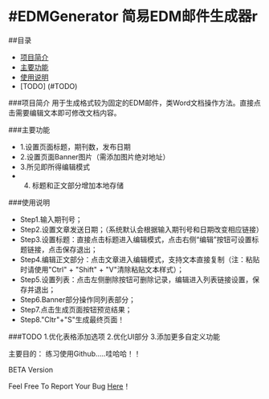 #EDMGenerator 简易EDM邮件生成器r
============

##目录

* [项目简介](#项目简介)
* [主要功能](#主要功能)
* [使用说明](#使用说明)
* [TODO] (#TODO)

###项目简介
  用于生成格式较为固定的EDM邮件，类Word文档操作方法。直接点击需要编辑文本即可修改文档内容。
  
###主要功能
  * 1.设置页面标题，期刊数，发布日期
  * 2.设置页面Banner图片（需添加图片绝对地址）
  * 3.所见即所得编辑模式
  * 4. 标题和正文部分增加本地存储

###使用说明
  * Step1.输入期刊号；
  * Step2.设置文章发送日期；（系统默认会根据输入期刊号和日期改变相应链接）
  * Step3.设置标题：直接点击标题进入编辑模式，点击右侧“编辑”按钮可设置标题链接，点击保存退出；
  * Step4.编辑正文部分：点击文章进入编辑模式，支持文本直接复制（注：粘贴时请使用"Ctrl" + "Shift" + "V"清除粘贴文本样式）；
  * Step5.设置列表：点击左侧删除按钮可删除记录，编辑进入列表链接设置，保存并退出；
  * Step6.Banner部分操作同列表部分；
  * Step7.点击生成页面按钮预览结果；
  * Step8."Cltr"+"S"生成最终页面！

###TODO
  1.优化表格添加选项
  2.优化UI部分
  3.添加更多自定义功能

主要目的： 练习使用Github.....哇哈哈！！

BETA Version

Feel Free To Report Your Bug <a href="http://www.geekpark.net/rhea">Here</a>！





